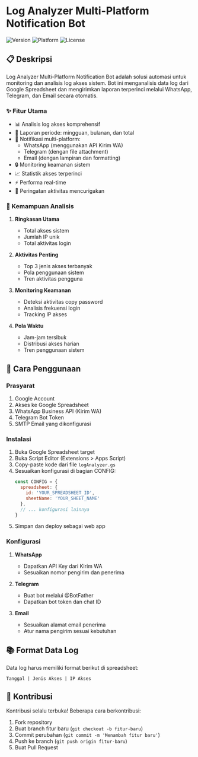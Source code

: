 # Log Analyzer Multi-Platform Notification Bot

![Version](https://img.shields.io/badge/version-1.0.0-blue)
![Platform](https://img.shields.io/badge/platform-Google%20Apps%20Script-orange)
![License](https://img.shields.io/badge/license-MIT-green)

## 📋 Deskripsi
Log Analyzer Multi-Platform Notification Bot adalah solusi automasi untuk monitoring dan analisis log akses sistem. Bot ini menganalisis data log dari Google Spreadsheet dan mengirimkan laporan terperinci melalui WhatsApp, Telegram, dan Email secara otomatis.

### ✨ Fitur Utama
- 📊 Analisis log akses komprehensif
- 📅 Laporan periode: mingguan, bulanan, dan total
- 📱 Notifikasi multi-platform:
  - WhatsApp (menggunakan API Kirim WA)
  - Telegram (dengan file attachment)
  - Email (dengan lampiran dan formatting)
- 🔒 Monitoring keamanan sistem
- 📈 Statistik akses terperinci
- ⚡ Performa real-time
- 🎯 Peringatan aktivitas mencurigakan

### 🚀 Kemampuan Analisis
1. **Ringkasan Utama**
   - Total akses sistem
   - Jumlah IP unik
   - Total aktivitas login

2. **Aktivitas Penting**
   - Top 3 jenis akses terbanyak
   - Pola penggunaan sistem
   - Tren aktivitas pengguna

3. **Monitoring Keamanan**
   - Deteksi aktivitas copy password
   - Analisis frekuensi login
   - Tracking IP akses

4. **Pola Waktu**
   - Jam-jam tersibuk
   - Distribusi akses harian
   - Tren penggunaan sistem

## 📝 Cara Penggunaan

### Prasyarat
1. Google Account
2. Akses ke Google Spreadsheet
3. WhatsApp Business API (Kirim WA)
4. Telegram Bot Token
5. SMTP Email yang dikonfigurasi

### Instalasi
1. Buka Google Spreadsheet target
2. Buka Script Editor (Extensions > Apps Script)
3. Copy-paste kode dari file `logAnalyzer.gs`
4. Sesuaikan konfigurasi di bagian CONFIG:
   ```javascript
   const CONFIG = {
     spreadsheet: {
       id: 'YOUR_SPREADSHEET_ID',
       sheetName: 'YOUR_SHEET_NAME'
     },
     // ... konfigurasi lainnya
   }
   ```
5. Simpan dan deploy sebagai web app

### Konfigurasi
1. **WhatsApp**
   - Dapatkan API Key dari Kirim WA
   - Sesuaikan nomor pengirim dan penerima

2. **Telegram**
   - Buat bot melalui @BotFather
   - Dapatkan bot token dan chat ID

3. **Email**
   - Sesuaikan alamat email penerima
   - Atur nama pengirim sesuai kebutuhan

## 📚 Format Data Log
Data log harus memiliki format berikut di spreadsheet:
```
Tanggal | Jenis Akses | IP Akses
```

## 🤝 Kontribusi
Kontribusi selalu terbuka! Beberapa cara berkontribusi:
1. Fork repository
2. Buat branch fitur baru (`git checkout -b fitur-baru`)
3. Commit perubahan (`git commit -m 'Menambah fitur baru'`)
4. Push ke branch (`git push origin fitur-baru`)
5. Buat Pull Request
